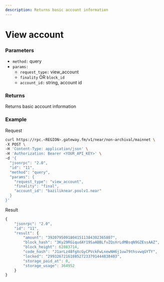 ```yaml
---
description: Returns basic account information
---
```


# View account

### **Parameters**

* `method:` query
* `params:`
  * `request_type:` view_account
  * `finality` OR `block_id`
  * `account_id:` string, account id

### **Returns**

Returns basic account information

### **Example**

Request

```bash
curl https://rpc.<REGION>.gateway.fm/v1/near/non-archival/mainnet \
-X POST \
-H 'Content-Type: application/json' \
-H 'Authorization: Bearer <YOUR_API_KEY>' \
-d '{
  "jsonrpc": "2.0",
  "id": "11",
  "method": "query",
  "params": {
    "request_type": "view_account",
    "finality": "final",
    "account_id": "baziliknear.poolv1.near"
  }
}'
```

Result

```javascript
{
    "jsonrpc": "2.0",
    "id": "11",
    "result": {
        "amount": "39207950918041511384302365807",
        "block_hash": "3Ky29RGiqudAY19SaABBLfvZQsXrLdMBsqN9GZEssAAZ",
        "block_height": 62883714,
        "code_hash": "J1arLz48fgXcGyCPVckFwLnewNH6j1uw79thsvwqGYTY",
        "locked": "2993267216188527233791444838403",
        "storage_paid_at": 0,
        "storage_usage": 364952
    }
}
```